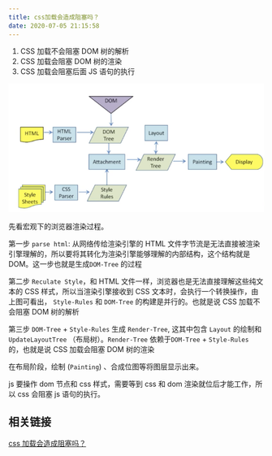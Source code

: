 ```yaml
---
title: css加载会造成阻塞吗？
date: 2020-07-05 21:15:58
---
```


1. CSS 加载不会阻塞 DOM 树的解析
2. CSS 加载会阻塞 DOM 树的渲染
3. CSS 加载会阻塞后面 JS 语句的执行

![](../../assets/browser/render.png)

先看宏观下的浏览器渲染过程。

第一步 `parse html`: 从网络传给渲染引擎的 HTML 文件字节流是无法直接被渲染引擎理解的，所以要将其转化为渲染引擎能够理解的内部结构，这个结构就是 DOM。这一步也就是生成`DOM-Tree` 的过程

第二步 `Reculate Style`，和 HTML 文件一样，浏览器也是无法直接理解这些纯文本的 CSS 样式，所以当渲染引擎接收到 CSS 文本时，会执行一个转换操作，由上图可看出， `Style-Rules` 和 `DOM-Tree` 的构建是并行的。也就是说 <span class='orange'> CSS 加载不会阻塞 DOM 树的解析</span>

第三步 `DOM-Tree` + `Style-Rules` 生成 `Render-Tree`, 这其中包含 `Layout` 的绘制和 `UpdateLayoutTree` （布局树）。`Render-Tree` 依赖于`DOM-Tree` + `Style-Rules` 的，也就是说 <span class='orange'>CSS 加载会阻塞 DOM 树的渲染</span>

在布局阶段，绘制 (`Painting`) 、合成位图等将图层显示出来。

js 要操作 dom 节点和 css 样式，需要等到 css 和 dom 渲染就位后才能工作，所以 css 会阻塞 js 语句的执行。

<h2>相关链接</h2>

[css 加载会造成阻塞吗？](https://juejin.im/post/5b88ddca6fb9a019c7717096)

<!--

## HTML 的解析

第一步 parse html，从网络传给渲染引擎的 HTML 文件字节流是无法直接被渲染引擎理解的，所以要将其转化为渲染引擎能够理解的内部结构，这个结构就是 DOM。

- 通过分词器将字节流转换为 Token
- 需要将 Token 解析为 DOM 节点
- 并将 DOM 节点添加到 DOM 树中。

## CSS 样式计算

第二步 Reculate Style， 样式计算的目的是为了计算出 DOM 节点中每个元素的具体样式，这个阶段大体可分为三步来完成。

<span class='orange'>1. 把 CSS 转换为浏览器能够理解的结构</span>

和 HTML 文件一样，浏览器也是无法直接理解这些纯文本的 CSS 样式，所以当渲染引擎接收到 CSS 文本时，会执行一个转换操作，

将 link 引用的外部 CSS 文件、 style 标记内的 CSS、元素的 style 属性内嵌的 CSS 转换为浏览器可以理解的结构——styleSheets。

<span class='orange'>2. 转换样式表中的属性值，使其标准化</span>


 -->
